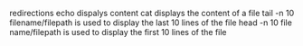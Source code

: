 redirections
echo dispalys content 
cat displays the content of a file
tail -n 10 filename/filepath is used to display the last 10 lines of the file
head -n 10 file name/filepath is used to display the first 10 lines of the file  
